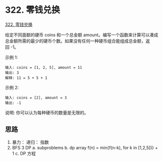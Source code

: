 # 322. 零钱兑换

[322. 零钱兑换](https://leetcode-cn.com/problems/coin-change/)

给定不同面额的硬币 coins 和一个总金额 amount。编写一个函数来计算可以凑成总金额所需的最少的硬币个数。如果没有任何一种硬币组合能组成总金额，返回 -1。

示例 1:

```
输入: coins = [1, 2, 5], amount = 11
输出: 3 
解释: 11 = 5 + 5 + 1
```

示例 2:

```
输入: coins = [2], amount = 3
输出: -1
```

说明:
你可以认为每种硬币的数量是无限的。



## 思路

1. 暴力： 递归： 指数
2. BFS
3 DP
  a. subproblems
  b. dp array f(n) = min{f(n-k), for k in [1,2,5])} + 1 
  c. DP 方程

